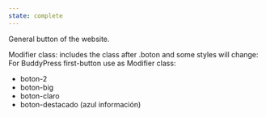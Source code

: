 ```yaml
---
state: complete
---
```

General button of the website.

Modifier class: includes the class after .boton and some styles will change:
For BuddyPress first-button use as Modifier class:
* boton-2
* boton-big
* boton-claro 
* boton-destacado (azul información) 